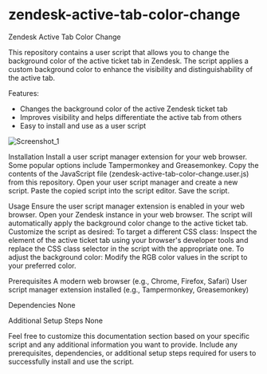# zendesk-active-tab-color-change
Zendesk Active Tab Color Change

This repository contains a user script that allows you to change the background color of the active ticket tab in Zendesk. The script applies a custom background color to enhance the visibility and distinguishability of the active tab.

Features:
- Changes the background color of the active Zendesk ticket tab
- Improves visibility and helps differentiate the active tab from others
- Easy to install and use as a user script

  

![Screenshot_1](https://github.com/Z0ck0/zendesk-active-tab-color-change/assets/132205377/8b8d5991-ed9a-4039-a313-be66f37bb822)


Installation
Install a user script manager extension for your web browser. Some popular options include Tampermonkey and Greasemonkey.
Copy the contents of the JavaScript file (zendesk-active-tab-color-change.user.js) from this repository.
Open your user script manager and create a new script.
Paste the copied script into the script editor.
Save the script.

Usage
Ensure the user script manager extension is enabled in your web browser.
Open your Zendesk instance in your web browser.
The script will automatically apply the background color change to the active ticket tab.
Customize the script as desired:
To target a different CSS class: Inspect the element of the active ticket tab using your browser's developer tools and replace the CSS class selector in the script with the appropriate one.
To adjust the background color: Modify the RGB color values in the script to your preferred color.

Prerequisites
A modern web browser (e.g., Chrome, Firefox, Safari)
User script manager extension installed (e.g., Tampermonkey, Greasemonkey)

Dependencies
None

Additional Setup Steps
None

Feel free to customize this documentation section based on your specific script and any additional information you want to provide. Include any prerequisites, dependencies, or additional setup steps required for users to successfully install and use the script.
